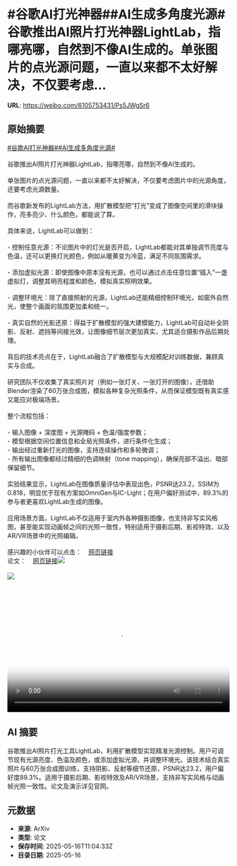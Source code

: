 # #谷歌AI打光神器##AI生成多角度光源#谷歌推出AI照片打光神器LightLab，指哪亮哪，自然到不像AI生成的。单张图片的点光源问题，一直以来都不太好解决，不仅要考虑...

**URL**: https://weibo.com/6105753431/Ps5JWgSr6

## 原始摘要

<a href="https://m.weibo.cn/search?containerid=231522type%3D1%26t%3D10%26q%3D%23%E8%B0%B7%E6%AD%8CAI%E6%89%93%E5%85%89%E7%A5%9E%E5%99%A8%23&amp;extparam=%23%E8%B0%B7%E6%AD%8CAI%E6%89%93%E5%85%89%E7%A5%9E%E5%99%A8%23" data-hide=""><span class="surl-text">#谷歌AI打光神器#</span></a><a href="https://m.weibo.cn/search?containerid=231522type%3D1%26t%3D10%26q%3D%23AI%E7%94%9F%E6%88%90%E5%A4%9A%E8%A7%92%E5%BA%A6%E5%85%89%E6%BA%90%23&amp;extparam=%23AI%E7%94%9F%E6%88%90%E5%A4%9A%E8%A7%92%E5%BA%A6%E5%85%89%E6%BA%90%23" data-hide=""><span class="surl-text">#AI生成多角度光源#</span></a><br><br>谷歌推出AI照片打光神器LightLab，指哪亮哪，自然到不像AI生成的。<br><br>单张图片的点光源问题，一直以来都不太好解决，不仅要考虑图片中的光源角度，还要考虑光源数量。<br><br>而谷歌新发布的LightLab方法，用扩散模型把“打光”变成了图像空间里的滑块操作，亮多亮少、什么颜色，都能说了算。<br><br>具体来说，LightLab可以做到：<br><br>- 控制任意光源：不论图片中的灯光是否开启，LightLab都能对其单独调节亮度与色温，还可以更换灯光颜色，例如从暖黄变为冷蓝，满足不同氛围需求。<br><br>- 添加虚拟光源：即使图像中原本没有光源，也可以通过点击任意位置“插入”一盏虚拟灯，调整其明亮程度和颜色，模拟真实照明效果。<br><br>- 调整环境光：除了直接照射的光源，LightLab还能精细控制环境光，如窗外自然光，使整个画面的氛围更加柔和统一。<br><br>- 真实自然的光影还原：得益于扩散模型的强大建模能力，LightLab可自动补全阴影、反射、遮挡等间接光效，让图像细节层次更加真实，尤其适合摄影作品后期处理。<br><br>背后的技术亮点在于，LightLab融合了扩散模型与大规模配对训练数据，兼顾真实与合成。<br><br>研究团队不仅收集了真实照片对（例如一张灯关、一张灯开的图像），还借助Blender渲染了60万张合成图，模拟各种复杂光照条件，从而保证模型既有真实感又能应对极端场景。<br><br>整个流程包括：<br><br>- 输入图像 + 深度图 + 光源掩码 + 色温/强度参数；    <br>- 模型根据空间位置信息和全局光照条件，进行条件化生成；<br>- 输出经过重新打光的图像，支持连续操作和多轮微调；<br>- 所有输出图像都经过精细的色调映射（tone mapping），确保亮部不溢出、暗部保留细节。<br><br>实验结果显示，LightLab在图像质量评估中表现出色，PSNR达23.2，SSIM为0.818，明显优于现有方案如OmniGen与IC-Light；在用户偏好测试中，89.3%的参与者更喜欢LightLab生成的图像。<br><br>应用场景方面，LightLab不仅适用于室内外各种摄影图像，也支持非写实风格图，甚至能实现动画帧之间的光照一致性，特别适用于摄影后期、影视特效、以及AR/VR场景中的光照编辑。<br><br>感兴趣的小伙伴可以点击：<a href="https://weibo.cn/sinaurl?u=https%3A%2F%2Fnadmag.github.io%2FLightLab%2F" data-hide=""><span class="url-icon"><img style="width: 1rem;height: 1rem" src="https://h5.sinaimg.cn/upload/2015/09/25/3/timeline_card_small_web_default.png" referrerpolicy="no-referrer"></span><span class="surl-text">网页链接</span></a><br>论文：<a href="https://weibo.cn/sinaurl?u=https%3A%2F%2Fwww.arxiv.org%2Fabs%2F2505.09608" data-hide=""><span class="url-icon"><img style="width: 1rem;height: 1rem" src="https://h5.sinaimg.cn/upload/2015/09/25/3/timeline_card_small_web_default.png" referrerpolicy="no-referrer"></span><span class="surl-text">网页链接</span></a><img style="" src="https://tvax4.sinaimg.cn/large/006Fd7o3ly1i1hde5673hj31xi0puad8.jpg" referrerpolicy="no-referrer"><br><br><img style="" src="https://tvax3.sinaimg.cn/large/006Fd7o3ly1i1hde90le8j30zk0k0ta2.jpg" referrerpolicy="no-referrer"><br><br><br clear="both"><div style="clear: both"></div><video controls="controls" poster="https://tvax2.sinaimg.cn/orj480/006Fd7o3ly1i1hde59vu5j31xi0puad8.jpg" style="width: 100%"><source src="https://f.video.weibocdn.com/o0/2Etb9sw9lx08ohZFCNag01041200audV0E010.mp4?label=mp4_720p&amp;template=1936x720.25.0&amp;ori=0&amp;ps=1CwnkDw1GXwCQx&amp;Expires=1747396876&amp;ssig=oaowxpfrV%2F&amp;KID=unistore,video"><source src="https://f.video.weibocdn.com/o0/DQvJEifBlx08ohZF7YUg010412005pNt0E010.mp4?label=mp4_hd&amp;template=1288x480.25.0&amp;ori=0&amp;ps=1CwnkDw1GXwCQx&amp;Expires=1747396876&amp;ssig=jJGX7qnWym&amp;KID=unistore,video"><source src="https://f.video.weibocdn.com/o0/v32NajJglx08ohZFaxKg010412003tcO0E010.mp4?label=mp4_ld&amp;template=968x360.25.0&amp;ori=0&amp;ps=1CwnkDw1GXwCQx&amp;Expires=1747396876&amp;ssig=RR%2BK6nnk4x&amp;KID=unistore,video"><p>视频无法显示，请前往<a href="https://video.weibo.com/show?fid=1034%3A5166948028448794" target="_blank" rel="noopener noreferrer">微博视频</a>观看。</p></video>

## AI 摘要

谷歌推出AI照片打光工具LightLab，利用扩散模型实现精准光源控制。用户可调节现有光源亮度、色温及颜色，或添加虚拟光源，并调整环境光。该技术结合真实照片与60万张合成图训练，支持阴影、反射等细节还原，PSNR达23.2，用户偏好度89.3%。适用于摄影后期、影视特效及AR/VR场景，支持非写实风格与动画帧光照一致性。论文及演示详见官网。

## 元数据

- **来源**: ArXiv
- **类型**: 论文
- **保存时间**: 2025-05-16T11:04:33Z
- **目录日期**: 2025-05-16
